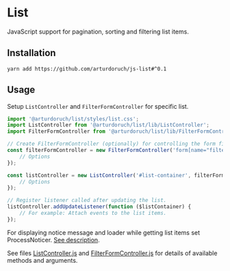 # List

JavaScript support for pagination, sorting and filtering list items.

## Installation

```
yarn add https://github.com/arturdoruch/js-list#^0.1
```

## Usage

Setup `ListController` and `FilterFormController` for specific list. 

```js
import '@arturdoruch/list/styles/list.css';
import ListController from '@arturdoruch/list/lib/ListController';
import FilterFormController from '@arturdoruch/list/lib/FilterFormController';

// Create FilterFormController (optionally) for controlling the form filtering the list items.
const filterFormController = new FilterFormController('form[name="filter"]', {
    // Options
});

const listController = new ListController('#list-container', filterFormController, {
    // Options
});

// Register listener called after updating the list.
listController.addUpdateListener(function ($listContainer) {
    // For example: Attach events to the list items. 
});
```

For displaying notice message and loader while getting list items set ProcessNoticer.
[See description](https://github.com/arturdoruch/js-helper#ajax-setting-process-noticer).

See files [ListController.js](lib/ListController.js) and [FilterFormController.js](lib/FilterFormController.js)
for details of available methods and arguments.

<!--
### ListController API

 * `constructor`
    <br>**Arguments**
 
    * `listContainer` HTMLElement|jQuery|string **required**
       <br>HTML element, jQuery object of CSS selector of the element holding the list items.
       
    * `filterFormController` FilterFormController
    
    * `options` object
       <br>Options for updating list items.
        * `gettingItemsMessage` string (default: null)
         <br>Text message to display while getting list items.
         
        * `gettingItemsLoader` boolean (default: true)
         <br>Whether the image loader should be displayed while getting list items.
         
        * `paginationListSelector` string (default: `ul.ad-list__pagination`)
         <br>CSS selector of the pagination element.
         
        * `limitFormSelector` string (default: `form[name="ad-list__limit"]`)
         <br>CSS selector of the element (usually "select" element) changing the limit of  displayed list items per page.
        
        * `sortLinkSelector` string (default: `a.ad-list__sort-link`)
         <br>CSS selector of the element sorting the list (usually "a" element in table head cell).
        
        * `sortFormSelector` string (default: `form[name="ad-list__sort"]`)
         <br>CSS selector of the element sorting the list (usually "select" element with defined sorting options).
         
        * `addHistoryState` boolean (default: true) 
         <br>Whether to add list state to the browser session history stack, after ajax request.
         Set false when the item list is loaded as modal content, and browser url should not be changed.
         
 * `addUpdateListener`
  <br>Registers listener called after updating the list. Allows to register events to the updated list items. 
  <br>**Arguments**
    * `listener` function **required**
    <br>Function receives argument "$listContainer".
         
 * `addUpdateFailureListener`
   <br>Registers listener called when updating the list failed. 
   <br>**Arguments**
   * `listener` function **required**
   <br>Function receives arguments: "response", "requestUrl".
   
### FilterFormController API   


## Examples of item list and filter form HTML markup

Filter form

```html
<div class="filter-form-container">
    <form name="filter" method="get" action="" novalidate="novalidate">
        <div class="filter-form-fields">   
            <label class="control-label" for="filter_category">Category</label>
            <select id="filter_category" name="filter[category]" class="form-control">
                <option value="">-- all --</option>
                <option value="category1">category1</option>
                <option value="category2">category2</option>
            </select>
            
            <label class="control-label" for="filter_title">Title</label>
            <input type="text" id="filter_title" name="filter[title]" class="form-control">  
        </div>
        <div class="filter-form-buttons text-right">
            <button type="reset" class="btn btn-default"><span class="glyphicon glyphicon-remove"></span> Reset</button>
            <button type="submit" class="btn btn-success"><span class="glyphicon glyphicon-search"></span> Filter</button>
        </div>                         
    </form>
</div>
```
-->